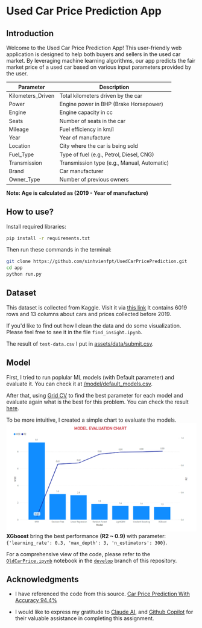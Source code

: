 # Used Car Price Prediction App
## Introduction
Welcome to the Used Car Price Prediction App! This user-friendly web application is designed to help both buyers and sellers in the used car market. By leveraging machine learning algorithms, our app predicts the fair market price of a used car based on various input parameters provided by the user.

| Parameter | Description |
|-----------|-------------|
| Kilometers_Driven | Total kilometers driven by the car |
| Power | Engine power in BHP (Brake Horsepower) |
| Engine | Engine capacity in cc |
| Seats | Number of seats in the car |
| Mileage | Fuel efficiency in km/l|
| Year | Year of manufacture |
| Location | City where the car is being sold |
| Fuel_Type | Type of fuel (e.g., Petrol, Diesel, CNG) |
| Transmission | Transmission type (e.g., Manual, Automatic) |
| Brand | Car manufacturer |
| Owner_Type | Number of previous owners |

**Note: Age is calculated as (2019 - Year of manufacture)**

## How to use?
Install required libraries:
```bash
pip install -r requirements.txt
```
Then run these commands in the terminal:
```bash
git clone https://github.com/sinhvienfpt/UsedCarPricePrediction.git
cd app 
python run.py
```
## Dataset
This dataset is collected from Kaggle. Visit it via [this link]("https://www.kaggle.com/datasets/avikasliwal/used-cars-price-prediction/data")
It contains 6019 rows and 13 columns about cars and prices collected before 2019.

If you'd like to find out how I clean the data and do some visualization. Please feel free to  see it in the file `find_insight.ipynb`.

The result of `test-data.csv` I put in [assets/data/submit.csv](/assets/data/submit.csv).

## Model 
First, I tried to run poplular ML models (with Default parameter) and evaluate it. You can check it at [/model/default_models.csv](./model/default_models.csv). 

After that, using [Grid CV]("https://scikit-learn.org/stable/modules/generated/sklearn.model_selection.GridSearchCV.html") to find the best parameter for each model and evaluate again what is the best for this problem. You can check the result [here](./model/finetune_model.csv). 

To be more intuitive, I created a simple chart to evaluate the models.
![finetuned-model-evaluation](./assets/images/finetued_model_evaluation.png)
**XGboost** bring the best performance **(R2 ~ 0.9)** with parameter: `{'learning_rate': 0.3, 'max_depth': 3, 'n_estimators': 300}`. 

For a comprehensive view of the code, please refer to the [`OldCarPrice.ipynb`](https://github.com/sinhvienfpt/UsedCarPricePrediction/blob/develop/OldCarPrice.ipynb) notebook in the [`develop`](https://github.com/sinhvienfpt/UsedCarPricePrediction/tree/develop) branch of this repository.






## Acknowledgments
+ I have referenced the code from this source. [Car Price Prediction With Accuracy 94.4%]("https://github.com/sinhvienfpt/UsedCarPricePrediction")

+ I would like to express my gratitude to [Claude AI]("https://claude.ai/new"), and [Github Copilot]("https://github.com/features/copilot") for their valuable assistance in completing this assignment.

